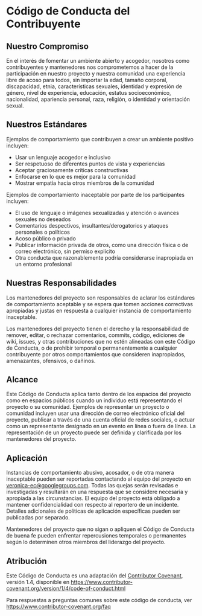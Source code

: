 # Código de Conducta del Contribuyente

## Nuestro Compromiso

En el interés de fomentar un ambiente abierto y acogedor, nosotros como contribuyentes y mantenedores nos comprometemos a hacer de la participación en nuestro proyecto y nuestra comunidad una experiencia libre de acoso para todos, sin importar la edad, tamaño corporal, discapacidad, etnia, características sexuales, identidad y expresión de género, nivel de experiencia, educación, estatus socioeconómico, nacionalidad, apariencia personal, raza, religión, o identidad y orientación sexual.

## Nuestros Estándares

Ejemplos de comportamiento que contribuyen a crear un ambiente positivo incluyen:

* Usar un lenguaje acogedor e inclusivo
* Ser respetuoso de diferentes puntos de vista y experiencias
* Aceptar graciosamente críticas constructivas
* Enfocarse en lo que es mejor para la comunidad
* Mostrar empatía hacia otros miembros de la comunidad

Ejemplos de comportamiento inaceptable por parte de los participantes incluyen:

* El uso de lenguaje o imágenes sexualizadas y atención o avances sexuales no deseados
* Comentarios despectivos, insultantes/derogatorios y ataques personales o políticos
* Acoso público o privado
* Publicar información privada de otros, como una dirección física o de correo electrónico, sin permiso explícito
* Otra conducta que razonablemente podría considerarse inapropiada en un entorno profesional

## Nuestras Responsabilidades

Los mantenedores del proyecto son responsables de aclarar los estándares de comportamiento aceptable y se espera que tomen acciones correctivas apropiadas y justas en respuesta a cualquier instancia de comportamiento inaceptable.

Los mantenedores del proyecto tienen el derecho y la responsabilidad de remover, editar, o rechazar comentarios, commits, código, ediciones de wiki, issues, y otras contribuciones que no estén alineadas con este Código de Conducta, o de prohibir temporal o permanentemente a cualquier contribuyente por otros comportamientos que consideren inapropiados, amenazantes, ofensivos, o dañinos.

## Alcance

Este Código de Conducta aplica tanto dentro de los espacios del proyecto como en espacios públicos cuando un individuo está representando el proyecto o su comunidad. Ejemplos de representar un proyecto o comunidad incluyen usar una dirección de correo electrónico oficial del proyecto, publicar a través de una cuenta oficial de redes sociales, o actuar como un representante designado en un evento en línea o fuera de línea. La representación de un proyecto puede ser definida y clarificada por los mantenedores del proyecto.

## Aplicación

Instancias de comportamiento abusivo, acosador, o de otra manera inaceptable pueden ser reportadas contactando al equipo del proyecto en veronica-ec@googlegroups.com. Todas las quejas serán revisadas e investigadas y resultarán en una respuesta que se considere necesaria y apropiada a las circunstancias. El equipo del proyecto está obligado a mantener confidencialidad con respecto al reportero de un incidente. Detalles adicionales de políticas de aplicación específicas pueden ser publicadas por separado.

Mantenedores del proyecto que no sigan o apliquen el Código de Conducta de buena fe pueden enfrentar repercusiones temporales o permanentes según lo determinen otros miembros del liderazgo del proyecto.

## Atribución

Este Código de Conducta es una adaptación del [Contributor Covenant][homepage], versión 1.4, disponible en https://www.contributor-covenant.org/version/1/4/code-of-conduct.html

[homepage]: https://www.contributor-covenant.org

Para respuestas a preguntas comunes sobre este código de conducta, ver https://www.contributor-covenant.org/faq 